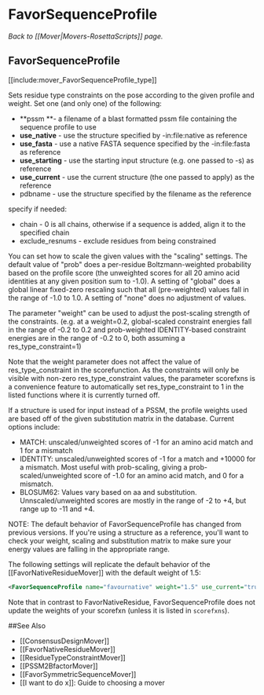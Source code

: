 # FavorSequenceProfile
*Back to [[Mover|Movers-RosettaScripts]] page.*
## FavorSequenceProfile

[[include:mover_FavorSequenceProfile_type]]


Sets residue type constraints on the pose according to the given profile and weight. Set one (and only one) of the following:

-   **pssm **- a filename of a blast formatted pssm file containing the sequence profile to use
-   **use\_native** - use the structure specified by -in:file:native as reference
-   **use\_fasta** - use a native FASTA sequence specified by the -in:file:fasta as reference
-   **use\_starting** - use the starting input structure (e.g. one passed to -s) as reference
-   **use\_current** - use the current structure (the one passed to apply) as the reference
-   pdbname - use the structure specified by the filename as the reference

specify if needed:

-   chain - 0 is all chains, otherwise if a sequence is added, align it to the specified chain
-   exclude_resnums - exclude residues from being constrained

You can set how to scale the given values with the "scaling" settings. The default value of "prob" does a per-residue Boltzmann-weighted probability based on the profile score (the unweighted scores for all 20 amino acid identities at any given position sum to -1.0). A setting of "global" does a global linear fixed-zero rescaling such that all (pre-weighted) values fall in the range of -1.0 to 1.0. A setting of "none" does no adjustment of values.

The parameter "weight" can be used to adjust the post-scaling strength of the constraints. (e.g. at a weight=0.2, global-scaled constraint energies fall in the range of -0.2 to 0.2 and prob-weighted IDENTITY-based constraint energies are in the range of -0.2 to 0, both assuming a res\_type\_constraint=1)

Note that the weight parameter does not affect the value of res\_type\_constraint in the scorefunction. As the constraints will only be visible with non-zero res\_type\_constraint values, the parameter scorefxns is a convenience feature to automatically set res\_type\_constraint to 1 in the listed functions where it is currently turned off.

If a structure is used for input instead of a PSSM, the profile weights used are based off of the given substitution matrix in the database. Current options include:

-   MATCH: unscaled/unweighted scores of -1 for an amino acid match and 1 for a mismatch
-   IDENTITY: unscaled/unweighted scores of -1 for a match and +10000 for a mismatch. Most useful with prob-scaling, giving a prob-scaled/unweighted score of -1.0 for an amino acid match, and 0 for a mismatch.
-   BLOSUM62: Values vary based on aa and substitution. Unnscaled/unweighted scores are mostly in the range of -2 to +4, but range up to -11 and +4.

NOTE: The default behavior of FavorSequenceProfile has changed from previous versions. If you're using a structure as a reference, you'll want to check your weight, scaling and substitution matrix to make sure your energy values are falling in the appropriate range.

The following settings will replicate the default behavior of the [[FavorNativeResidueMover]] with the default weight of 1.5:
```xml
<FavorSequenceProfile name="favournative" weight="1.5" use_current="true" matrix="IDENTITY"/>
```
Note that in contrast to FavorNativeResidue, FavorSequenceProfile does not update the weights of your scorefxn (unless it is listed in `scorefxns`).

##See Also

* [[ConsensusDesignMover]]
* [[FavorNativeResidueMover]]
* [[ResidueTypeConstraintMover]]
* [[PSSM2BfactorMover]]
* [[FavorSymmetricSequenceMover]]
* [[I want to do x]]: Guide to choosing a mover
